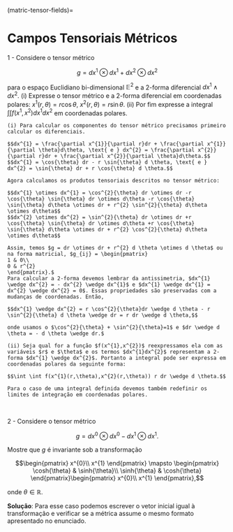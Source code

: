 (matric-tensor-fields)=
# Campos Tensoriais Métricos

1 - Considere o tensor métrico 

$$g = dx^{1} \otimes dx^{1} + dx^{2} \otimes dx^{2}$$

para o espaço Euclidiano bi-dimensional $\mathbb{E}^{2}$ e a 2-forma diferencial $dx^{1} \wedge dx^{2}$. (i) Expresse o tensor métrico e a 2-forma diferencial em coordenadas polares: $x^{1}(r,\theta) = r \cos{\theta},\ x^{2}(r,\theta) = r \sin{\theta}$. (ii) Por fim expresse a integral $\int \int f(x^{1},x^{2})dx^{1}dx^{2}$ em coordenadas polares.  

```{dropdown} **Solução**: 
(i) Para calcular os componentes do tensor métrico precisamos primeiro calcular os diferenciais.

$$dx^{1} = \frac{\partial x^{1}}{\partial r}dr + \frac{\partial x^{1}}{\partial \theta}d\theta, \text{ e } dx^{2} = \frac{\partial x^{2}}{\partial r}dr + \frac{\partial x^{2}}{\partial \theta}d\theta.$$
$$dx^{1} = \cos{\theta} dr - r \sin{\theta} d \theta, \text{ e } dx^{2} = \sin{\theta} dr + r \cos{\theta} d \theta.$$

Agora calculamos os produtos tensoriais descritos no tensor métrico:

$$dx^{1} \otimes dx^{1} = \cos^{2}{\theta} dr \otimes dr -r \cos{\theta} \sin{\theta} dr \otimes d\theta -r \cos{\theta} \sin{\theta} d\theta \otimes dr + r^{2} \sin^{2}{\theta} d\theta \otimes d\theta$$
$$dx^{2} \otimes dx^{2} = \sin^{2}{\theta} dr \otimes dr +r \cos{\theta} \sin{\theta} dr \otimes d\theta +r \cos{\theta} \sin{\theta} d\theta \otimes dr + r^{2} \cos^{2}{\theta} d\theta \otimes d\theta$$

Assim, temos $g = dr \otimes dr + r^{2} d \theta \otimes d \theta$ ou na forma matricial, $g_{ij} = \begin{pmatrix}
1 & 0\\ 
0 & r^{2}
\end{pmatrix}.$
Para calcular a 2-forma devemos lembrar da antissimetria, $dx^{1} \wedge dx^{2} = - dx^{2} \wedge dx^{1}$ e $dx^{1} \wedge dx^{1} = dx^{2} \wedge dx^{2} = 0$. Essas propriedades são preservadas com a mudanças de coordenadas. Então,

$$dx^{1} \wedge dx^{2} = r \cos^{2}{\theta}dr \wedge d \theta - r \sin^{2}{\theta} d \theta \wedge dr = r dr \wedge d \theta,$$

onde usamos o $\cos^{2}{\theta} + \sin^{2}{\theta}=1$ e $dr \wedge d \theta = - d \theta \wedge dr.$

(ii) Seja qual for a função $f(x^{1},x^{2})$ reexpressamos ela com as variáveis $r$ e $\theta$ e os termos $dx^{1}dx^{2}$ representam a 2-forma $dx^{1} \wedge dx^{2}$. Portanto a integral pode ser expressa em coordenadas polares da seguinte forma:

$$\int \int f(x^{1}(r,\theta),x^{2}(r,\theta)) r dr \wedge d \theta.$$

Para o caso de uma integral definida devemos também redefinir os limites de integração em coordenadas polares.
```
<br/>

2 - Considere o tensor métrico 

$$g = dx^{0} \otimes dx^{0} - dx^{1} \otimes dx^{1}.$$

Mostre que $g$ é invariante sob a transformação

$$\begin{pmatrix}
 x^{0}\\ 
 x^{1}
\end{pmatrix} \mapsto \begin{pmatrix}
\cosh{\theta} & \sinh{\theta}\\ 
\sinh{\theta} & \cosh{\theta}
\end{pmatrix}\begin{pmatrix}
 x^{0}\\ 
 x^{1}
\end{pmatrix},$$

onde $\theta \in \mathbb{R}$.  

**Solução**:
Para esse caso podemos escrever o vetor inicial igual à transformação e verificar se a métrica assume o mesmo formato apresentado no enunciado.

```{dropdown} **Solução**: 

```